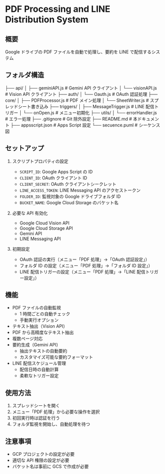 # PDF Processing and LINE Distribution System

## 概要

Google ドライブの PDF ファイルを自動で処理し、要約を LINE で配信するシステム

## フォルダ構造

├── api/
│ ├── geminiAPI.js # Gemini API クライアント
│ └── visionAPI.js # Vision API クライアント
├── auth/
│ └── Oauth.js # OAuth 認証処理
├── core/
│ ├── PDFProcessor.js # PDF メイン処理
│ └── SheetWriter.js # スプレッドシート書き込み
├── triggers/
│ ├── MessageTrigger.js # LINE 配信トリガー
│ └── onOpen.js # メニュー初期化
├── utils/
│ └── errorHandler.js # エラー処理
├── .gitignore # Git 除外設定
├── README.md # 本ドキュメント
├── appsscript.json # Apps Script 設定
└── secuence.puml # シーケンス図

## セットアップ

1. スクリプトプロパティの設定

   - `SCRIPT_ID`: Google Apps Script の ID
   - `CLIENT_ID`: OAuth クライアント ID
   - `CLIENT_SECRET`: OAuth クライアントシークレット
   - `LINE_ACCESS_TOKEN`: LINE Messaging API のアクセストークン
   - `FOLDER_ID`: 監視対象の Google ドライブフォルダ ID
   - `BUCKET_NAME`: Google Cloud Storage のバケット名

2. 必要な API 有効化

   - Google Cloud Vision API
   - Google Cloud Storage API
   - Gemini API
   - LINE Messaging API

3. 初期設定
   - OAuth 認証の実行（メニュー「PDF 処理」→「OAuth 認証設定」）
   - フォルダ ID の設定（メニュー「PDF 処理」→「フォルダ ID 設定」）
   - LINE 配信トリガーの設定（メニュー「PDF 処理」→「LINE 配信トリガー設定」）

## 機能

- PDF ファイルの自動監視
  - 1 時間ごとの自動チェック
  - 手動実行オプション
- テキスト抽出（Vision API）
- PDF から高精度なテキスト抽出
- 複数ページ対応
- 要約生成（Gemini API）
  - 抽出テキストの自動要約
  - カスタマイズ可能な要約フォーマット
- LINE 配信スケジュール管理
  - 配信日時の自動計算
  - 柔軟なトリガー設定

## 使用方法

1. スプレッドシートを開く
2. メニュー「PDF 処理」から必要な操作を選択
3. 初回実行時は認証を行う
4. フォルダ監視を開始し、自動処理を待つ

## 注意事項

- GCP プロジェクトの設定が必要
- 適切な API 権限の設定が必要
- バケット名は事前に GCS で作成が必要
